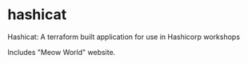 # hashicat
Hashicat: A terraform built application for use in Hashicorp workshops

Includes "Meow World" website.

